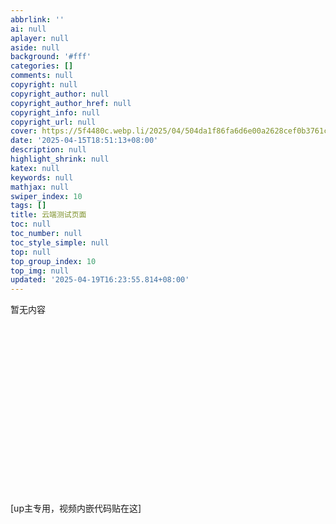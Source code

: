 ```yaml
---
abbrlink: ''
ai: null
aplayer: null
aside: null
background: '#fff'
categories: []
comments: null
copyright: null
copyright_author: null
copyright_author_href: null
copyright_info: null
copyright_url: null
cover: https://5f4480c.webp.li/2025/04/504da1f86fa6d6e00a2628cef0b3761c.jpg
date: '2025-04-15T18:51:13+08:00'
description: null
highlight_shrink: null
katex: null
keywords: null
mathjax: null
swiper_index: 10
tags: []
title: 云端测试页面
toc: null
toc_number: null
toc_style_simple: null
top: null
top_group_index: 10
top_img: null
updated: '2025-04-19T16:23:55.814+08:00'
---
```

暂无内容



<div class="video-container">
[up主专用，视频内嵌代码贴在这]

</div>

<style>
.video-container {
    position: relative;
    width: 100%;
    padding-top: 56.25%; /* 16:9 aspect ratio (height/width = 9/16 * 100%) */
}

.video-container iframe {
    position: absolute;
    top: 0;
    left: 0;
    width: 100%;
    height: 100%;
}
</style>

